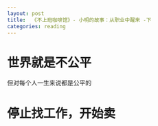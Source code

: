 ```yaml
---
layout: post
title:  《不上班咖啡馆》- 小明的故事：从职业中醒来 -下
categories: reading
---
```


# 世界就是不公平
但对每个人一生来说都是公平的


# 停止找工作，开始卖
<!--stackedit_data:
eyJoaXN0b3J5IjpbLTE0MTI5MDA2NTVdfQ==
-->